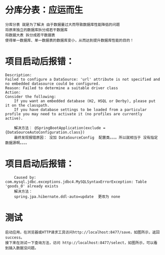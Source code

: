 #  分库分表：应运而生
    分库分表 就是为了解决 由于数据量过大而导致数据库性能降低的问题
    将原来独立的数据库拆分成若干数据库
    将数据大表 拆分成若干数据表
    使得单一数据库、单一数据表的数据库变小，从而达到提升数据库性能的目的！

# 项目启动后报错：
    Description:
    Failed to configure a DataSource: 'url' attribute is not specified and no embedded datasource could be configured.
    Reason: Failed to determine a suitable driver class
    Action:
    Consider the following:
        If you want an embedded database (H2, HSQL or Derby), please put it on the classpath.
        If you have database settings to be loaded from a particular profile you may need to activate it (no profiles are currently active).
        
        解决方法： @SpringBootApplication(exclude = {DataSourceAutoConfiguration.class})
        最终发现报错原因： 没加 DataSourceConfig  配置类。。。。所以就相当于 没有指定数据源啊。。。。
        
# 项目启动后报错：
        Caused by: com.mysql.jdbc.exceptions.jdbc4.MySQLSyntaxErrorException: Table 'goods_0' already exists
        解决方法：
        spring.jpa.hibernate.ddl-auto=update  更改为 none 
        
# 测试
    启动应用，在浏览器或HTTP请求工具访问http://localhost:8477/save，如图所示，返回success。
    接下来在测试一下查询方法，访问 http://localhost:8477/select，如图所示，可以看到插入数据没问题。